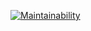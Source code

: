 [![Maintainability](https://api.codeclimate.com/v1/badges/a99a88d28ad37a79dbf6/maintainability)](https://codeclimate.com/github/blazecolour/project-lvl2-s285)


